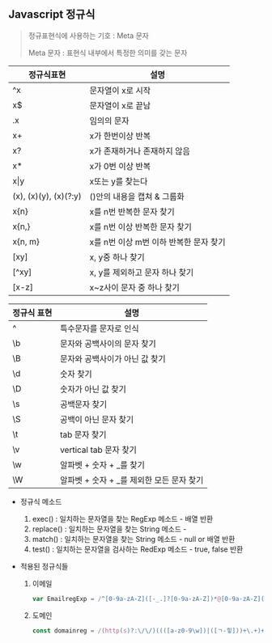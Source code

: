 ## Javascript 정규식

> 정규표현식에 사용하는 기호 : Meta 문자
>
> Meta 문자 : 표현식 내부에서 특정한 의미를 갖는 문자

| 정규식표현            | 설명                                   |
| --------------------- | -------------------------------------- |
| ^x                    | 문자열이 x로 시작                      |
| x$                    | 문자열이 x로 끝남                      |
| .x                    | 임의의 문자                            |
| x+                    | x가 한번이상 반복                      |
| x?                    | x가 존재하거나 존재하지 않음           |
| x*                    | x가 0번 이상 반복                      |
| x\|y                  | x또는 y를 찾는다                       |
| (x), (x)(y), (x)(?:y) | ()안의 내용을 캡쳐 & 그룹화            |
| x{n}                  | x를 n번 반복한 문자 찾기               |
| x{n,}                 | x를 n번 이상 반복한 문자 찾기          |
| x{n, m}               | x를 n번 이상 m번 이하 반복한 문자 찾기 |
| [xy]                  | x, y중 하나 찾기                       |
| [^xy]                 | x, y를 제외하고 문자 하나 찾기         |
| [x-z]                 | x~z사이 문자 중 하나 찾기              |

| 정규식 표현 | 설명                                      |
| ----------- | ----------------------------------------- |
| \^          | 특수문자를 문자로 인식                    |
| \b          | 문자와 공백사이의 문자 찾기               |
| \B          | 문자와 공백사이가 아닌 값 찾기            |
| \d          | 숫자 찾기                                 |
| \D          | 숫자가 아닌 값 찾기                       |
| \s          | 공백문자 찾기                             |
| \S          | 공백이 아닌 문자 찾기                     |
| \t          | tab 문자 찾기                             |
| \v          | vertical tab 문자 찾기                    |
| \w          | 알파벳 + 숫자 + _를 찾기                  |
| \W          | 알파벳 + 숫자 + _를 제외한 모든 문자 찾기 |

- 정규식 메소드
  1. exec() : 일치하는 문자열을 찾는 RegExp 메소드 - 배열 반환
  2. replace() : 일치하는 문자열을 찾는 String 메소드 - 
  3. match() : 일치하는 문자열을 찾는 String 메소드 - null or 배열 반환
  4. test() : 일치하는 문자열을 검사하는 RedExp 메소드 - true, false 반환

- 적용된 정규식들

  1. 이메일

     ```javascript
     var EmailregExp = /^[0-9a-zA-Z]([-_.]?[0-9a-zA-Z])*@[0-9a-zA-Z]([-_.]?[0-9a-zA-Z])*.[a-zA-Z]{2,3}$/i;
     ```

     

  2. 도메인

     ```javascript
     const domainreg = /(http(s)?:\/\/)((([a-z0-9\w])|([ㄱ-힣]))+\.+)+[a-z0-9ㄱ-힣]{2,}\?*([a-z0-9ㄱ-힣])*/gi
     ```

     


